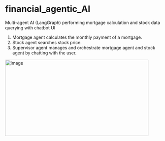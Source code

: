 # financial_agentic_AI
Multi-agent AI (LangGraph) performing mortgage calculation and stock data querying with chatbot UI
1) Mortgage agent calculates the monthly payment of a mortgage.
2) Stock agent searches stock price.
3) Supervisor agent manages and orchestrate mortgage agent and stock agent by chatting with the user.
<img width="465" height="249" alt="image" src="https://github.com/user-attachments/assets/eb3b483e-1bd4-4976-ba9c-c76e9acf86aa" />
